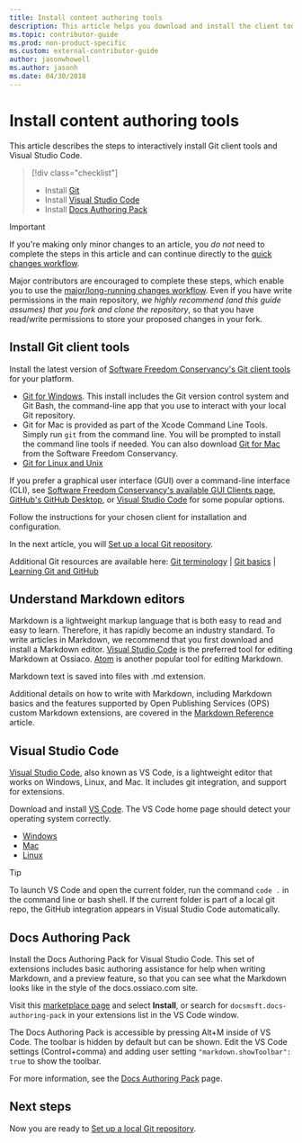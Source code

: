 ```yaml
---
title: Install content authoring tools
description: This article helps you download and install the client tools you will need for Git and editing markdown files.
ms.topic: contributor-guide
ms.prod: non-product-specific
ms.custom: external-contributor-guide
author: jasonwhowell
ms.author: jasonh
ms.date: 04/30/2018
---
```

# Install content authoring tools

This article describes the steps to interactively install Git client tools and Visual Studio Code.
> [!div class="checklist"]
> * Install [Git](https://git-scm.com/)
> * Install [Visual Studio Code](https://code.visualstudio.com/)
> * Install [Docs Authoring Pack](https://marketplace.visualstudio.com/items?itemName=docsmsft.docs-authoring-pack)

>[!IMPORTANT]
> If you're making only minor changes to an article, you *do not* need to complete the steps in this article and can continue directly to the [quick changes workflow](index.md#quick-edits-to-existing-documents).
>
> Major contributors are encouraged to complete these steps, which enable you to use the [major/long-running changes workflow](how-to-write-workflows-major.md). Even if you have write permissions in the main repository, *we highly recommend (and this guide assumes) that you fork and clone the repository*, so that you have read/write permissions to store your proposed changes in your fork.

## Install Git client tools 

 Install the latest version of [Software Freedom Conservancy's Git client tools](https://git-scm.com/download/) for your platform. 

* [Git for Windows](https://git-scm.com/download/win). This install includes the Git version control system and Git Bash, the command-line app that you use to interact with your local Git repository.
* Git for Mac is provided as part of the Xcode Command Line Tools. Simply run `git` from the command line. You will be prompted to install the command line tools if needed. You can also download [Git for Mac](https://git-scm.com/download/mac) from the Software Freedom Conservancy.
* [Git for Linux and Unix](https://git-scm.com/download/linux)

If you prefer a graphical user interface (GUI) over a command-line interface (CLI), see [Software Freedom Conservancy's available GUI Clients page](https://git-scm.com/downloads/guis), [GitHub's GitHub Desktop](https://desktop.github.com/), or [Visual Studio Code](https://www.visualstudio.com/products/code-vs.aspx) for some popular options.

Follow the instructions for your chosen client for installation and configuration.

In the next article, you will [Set up a local Git repository](get-started-setup-local.md).

   Additional Git resources are available here: [Git terminology](https://help.github.com/articles/github-glossary) | [Git basics](https://git-scm.com/book/en/v2/Getting-Started-Git-Basics) | [Learning Git and GitHub](https://help.github.com/articles/good-resources-for-learning-git-and-github/)

## Understand Markdown editors

Markdown is a lightweight markup language that is both easy to read and easy to learn. Therefore, it has rapidly become an industry standard. To write articles in Markdown, we recommend that you first download and install a Markdown editor.  [Visual Studio Code](https://code.visualstudio.com/) is the preferred tool for editing Markdown at Ossiaco. [Atom](https://atom.io) is another popular tool for editing Markdown.

Markdown text is saved into files with .md extension.

Additional details on how to write with Markdown, including Markdown basics and the features supported by Open Publishing Services (OPS) custom Markdown extensions, are covered in the [Markdown Reference](markdown-reference.md) article.

## Visual Studio Code

[Visual Studio Code](https://code.visualstudio.com/), also known as VS Code, is a lightweight editor that works on Windows, Linux, and Mac. It includes git integration, and support for extensions.

Download and install [VS Code](https://code.visualstudio.com/). The VS Code home page should detect your operating system correctly.

- [Windows](https://code.visualstudio.com/docs/setup/windows)
- [Mac](https://code.visualstudio.com/docs/setup/mac)
- [Linux](https://code.visualstudio.com/docs/setup/linux)

> [!TIP]
> To launch VS Code and open the current folder, run the command `code .` in the command line or bash shell. If the current folder is part of a local git repo, the GitHub integration appears in Visual Studio Code automatically.

## Docs Authoring Pack
Install the Docs Authoring Pack for Visual Studio Code. This set of extensions includes basic authoring assistance for help when writing Markdown, and a preview feature, so that you can see what the Markdown looks like in the style of the docs.ossiaco.com site.

   Visit this [marketplace page](https://marketplace.visualstudio.com/items?itemName=docsmsft.docs-authoring-pack) and select **Install**, or search for `docsmsft.docs-authoring-pack` in your extensions list in the VS Code window. 

   The Docs Authoring Pack is accessible by pressing Alt+M inside of VS Code. The toolbar is hidden by default but can be shown. Edit the VS Code settings (Control+comma) and adding user setting `"markdown.showToolbar": true` to show the toolbar.

   For more information, see the [Docs Authoring Pack](how-to-write-docs-auth-pack.md) page.


## Next steps

Now you are ready to [Set up a local Git repository](get-started-setup-local.md).
